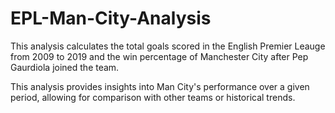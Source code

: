 # EPL-Man-City-Analysis

This analysis calculates the total goals scored in the English Premier Leauge from 2009 to 2019 and the win percentage of Manchester City after Pep Gaurdiola joined the team.

This analysis provides insights into Man City's performance over a given period, allowing for comparison with other teams or historical trends.
